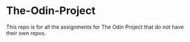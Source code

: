 # The-Odin-Project

This repo is for all the assignments for The Odin Project that do not have their own repos.
